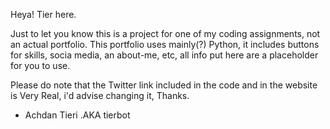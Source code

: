 Heya! Tier here.

Just to let you know this is a project for one of my coding assignments, not an actual portfolio.
This portfolio uses mainly(?) Python, it includes buttons for skills, socia media, an about-me, etc, all info put here are a placeholder for you to use.

Please do note that the Twitter link included in the code and in the website is Very Real, i'd advise changing it, Thanks.

- Achdan Tieri .AKA tierbot
